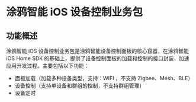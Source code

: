 # 涂鸦智能 iOS 设备控制业务包

## 功能概述

涂鸦智能 iOS 设备控制业务包是涂鸦智能设备控制面板的核心容器，在涂鸦智能 iOS Home SDK 的基础上，提供了设备控制面板的加载和控制的接口封装，加速应用开发过程。主要包括以下功能：

- 面板加载（加载多种设备类型，支持：WIFI ，不支持 Zigbee、Mesh、BLE）
- 设备控制（支持单设备和群组的控制，不支持群组管理）
- 设备定时
